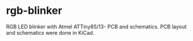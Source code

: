 rgb-blinker
===========

RGB LED blinker with Atmel ATTiny85/13- PCB and schematics.
PCB layout and schematics were done in KiCad.

